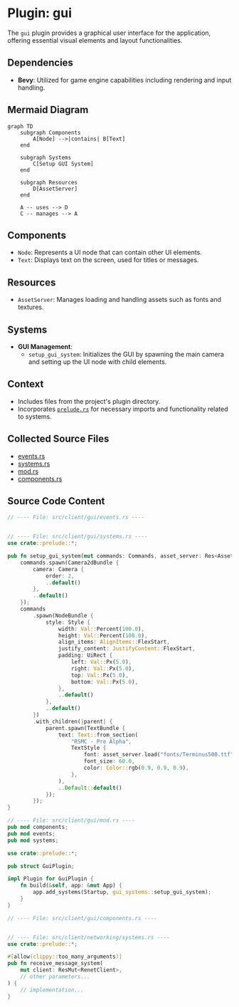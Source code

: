 # Plugin: gui

The `gui` plugin provides a graphical user interface for the application, offering essential visual elements and layout functionalities.

## Dependencies
- **Bevy**: Utilized for game engine capabilities including rendering and input handling.

## Mermaid Diagram
```mermaid
graph TD
    subgraph Components
        A[Node] -->|contains| B[Text]
    end
    
    subgraph Systems
        C[Setup GUI System]
    end

    subgraph Resources
        D[AssetServer]
    end

    A -- uses --> D
    C -- manages --> A
```

## Components
- `Node`: Represents a UI node that can contain other UI elements.
- `Text`: Displays text on the screen, used for titles or messages.

## Resources
- `AssetServer`: Manages loading and handling assets such as fonts and textures.

## Systems
- **GUI Management**:
  - `setup_gui_system`: Initializes the GUI by spawning the main camera and setting up the UI node with child elements.

## Context
- Includes files from the project's plugin directory.
- Incorporates [`prelude.rs`](https://github.com/CuddlyBunion341/hello-bevy/blob/main/src/client/prelude.rs) for necessary imports and functionality related to systems.

## Collected Source Files
- [events.rs](https://github.com/CuddlyBunion341/hello-bevy/blob/main/src/client/gui/events.rs)
- [systems.rs](https://github.com/CuddlyBunion341/hello-bevy/blob/main/src/client/gui/systems.rs)
- [mod.rs](https://github.com/CuddlyBunion341/hello-bevy/blob/main/src/client/gui/mod.rs)
- [components.rs](https://github.com/CuddlyBunion341/hello-bevy/blob/main/src/client/gui/components.rs)

## Source Code Content

```rs
// ---- File: src/client/gui/events.rs ----


// ---- File: src/client/gui/systems.rs ----
use crate::prelude::*;

pub fn setup_gui_system(mut commands: Commands, asset_server: Res<AssetServer>) {
    commands.spawn(Camera2dBundle {
        camera: Camera {
            order: 2,
            ..default()
        },
        ..default()
    });
    commands
        .spawn(NodeBundle {
            style: Style {
                width: Val::Percent(100.0),
                height: Val::Percent(100.0),
                align_items: AlignItems::FlexStart,
                justify_content: JustifyContent::FlexStart,
                padding: UiRect {
                    left: Val::Px(5.0),
                    right: Val::Px(5.0),
                    top: Val::Px(5.0),
                    bottom: Val::Px(5.0),
                },
                ..default()
            },
            ..default()
        })
        .with_children(|parent| {
            parent.spawn(TextBundle {
                text: Text::from_section(
                    "RSMC - Pre Alpha",
                    TextStyle {
                        font: asset_server.load("fonts/Terminus500.ttf"),
                        font_size: 60.0,
                        color: Color::rgb(0.9, 0.9, 0.9),
                    },
                ),
                ..Default::default()
            });
        });
}

// ---- File: src/client/gui/mod.rs ----
pub mod components;
pub mod events;
pub mod systems;

use crate::prelude::*;

pub struct GuiPlugin;

impl Plugin for GuiPlugin {
    fn build(&self, app: &mut App) {
        app.add_systems(Startup, gui_systems::setup_gui_system);
    }
}

// ---- File: src/client/gui/components.rs ----


// ---- File: src/client/networking/systems.rs ----
use crate::prelude::*;

#[allow(clippy::too_many_arguments)]
pub fn receive_message_system(
    mut client: ResMut<RenetClient>,
    // other parameters...
) {
    // implementation...
}
```
